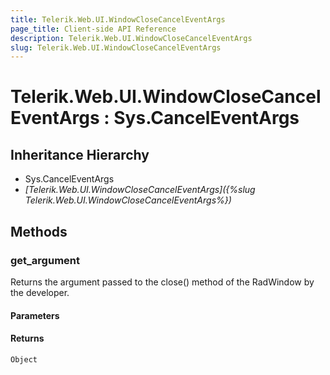 ```yaml
---
title: Telerik.Web.UI.WindowCloseCancelEventArgs
page_title: Client-side API Reference
description: Telerik.Web.UI.WindowCloseCancelEventArgs
slug: Telerik.Web.UI.WindowCloseCancelEventArgs
---
```


# Telerik.Web.UI.WindowCloseCancelEventArgs : Sys.CancelEventArgs 

## Inheritance Hierarchy

* Sys.CancelEventArgs
* *[Telerik.Web.UI.WindowCloseCancelEventArgs]({%slug Telerik.Web.UI.WindowCloseCancelEventArgs%})*

## Methods

###  get_argument

Returns the argument passed to the close() method of the RadWindow by the developer. 

#### Parameters

#### Returns

`Object` 
